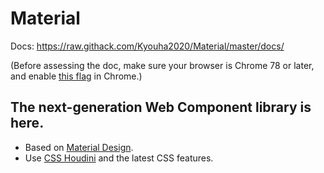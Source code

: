 # Material

Docs: https://raw.githack.com/Kyouha2020/Material/master/docs/

(Before assessing the doc, make sure your browser is Chrome 78 or later, and enable
[this flag](chrome://flags/#enable-experimental-web-platform-features) in Chrome.)

## The next-generation Web Component library is here.

* Based on [Material Design](https://material.io/).
* Use [CSS Houdini](https://ishoudinireadyyet.com/) and the latest CSS features.
